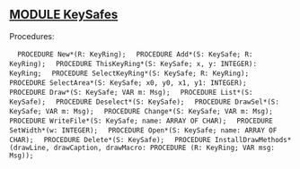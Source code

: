 
## [MODULE KeySafes](https://github.com/io-core/Attest/blob/main/KeySafes.Mod)

Procedures:

[](https://github.com/io-core/Attest/blob/main/KeySafes.Mod#L80) `  PROCEDURE New*(R: KeyRing);`
[](https://github.com/io-core/Attest/blob/main/KeySafes.Mod#L84) `  PROCEDURE Add*(S: KeySafe; R: KeyRing);`
[](https://github.com/io-core/Attest/blob/main/KeySafes.Mod#L89) `  PROCEDURE ThisKeyRing*(S: KeySafe; x, y: INTEGER): KeyRing;`
[](https://github.com/io-core/Attest/blob/main/KeySafes.Mod#L96) `  PROCEDURE SelectKeyRing*(S: KeySafe; R: KeyRing);`
[](https://github.com/io-core/Attest/blob/main/KeySafes.Mod#L101) `  PROCEDURE SelectArea*(S: KeySafe; x0, y0, x1, y1: INTEGER);`
[](https://github.com/io-core/Attest/blob/main/KeySafes.Mod#L115) `  PROCEDURE Draw*(S: KeySafe; VAR m: Msg);`
[](https://github.com/io-core/Attest/blob/main/KeySafes.Mod#L122) `  PROCEDURE List*(S: KeySafe);`
[](https://github.com/io-core/Attest/blob/main/KeySafes.Mod#L137) `  PROCEDURE Deselect*(S: KeySafe);`
[](https://github.com/io-core/Attest/blob/main/KeySafes.Mod#L143) `  PROCEDURE DrawSel*(S: KeySafe; VAR m: Msg);`
[](https://github.com/io-core/Attest/blob/main/KeySafes.Mod#L152) `  PROCEDURE Change*(S: KeySafe; VAR m: Msg);`
[](https://github.com/io-core/Attest/blob/main/KeySafes.Mod#L163) `  PROCEDURE WriteFile*(S: KeySafe; name: ARRAY OF CHAR);`
[](https://github.com/io-core/Attest/blob/main/KeySafes.Mod#L171) `  PROCEDURE SetWidth*(w: INTEGER);`
[](https://github.com/io-core/Attest/blob/main/KeySafes.Mod#L176) `  PROCEDURE Open*(S: KeySafe; name: ARRAY OF CHAR);`
[](https://github.com/io-core/Attest/blob/main/KeySafes.Mod#L193) `  PROCEDURE Delete*(S: KeySafe);`
[](https://github.com/io-core/Attest/blob/main/KeySafes.Mod#L212) `  PROCEDURE InstallDrawMethods*(drawLine, drawCaption, drawMacro: PROCEDURE (R: KeyRing; VAR msg: Msg));`
